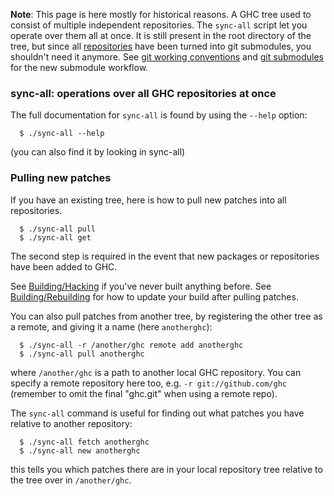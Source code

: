 
**Note**: This page is here mostly for historical reasons. A GHC tree used to consist of multiple independent  repositories. The `sync-all` script let you operate over them all at once. It is still present in the root directory of the tree, but since all [repositories](repositories) have been turned into git submodules, you shouldn't need it anymore. See [git working conventions](working-conventions/git) and [git submodules](working-conventions/git/submodules) for the new submodule workflow.


### sync-all: operations over all GHC repositories at once



The full documentation for `sync-all` is found by using the `--help` option:


```wiki
  $ ./sync-all --help
```


(you can also find it by looking in sync-all)


### Pulling new patches



If you have an existing tree, here is how to pull new patches into all repositories.


```wiki
  $ ./sync-all pull
  $ ./sync-all get
```


The second step is required in the event that new packages or repositories have been added to GHC.



See [Building/Hacking](building/hacking) if you've never built anything before. See [Building/Rebuilding](building/rebuilding) for how to update your build after pulling patches.



You can also pull patches from another tree, by registering the other tree as a remote, and giving it a name (here `anotherghc`):


```wiki
  $ ./sync-all -r /another/ghc remote add anotherghc
  $ ./sync-all pull anotherghc
```


where `/another/ghc` is a path to another local GHC repository.  You can specify a remote repository here too, e.g. `-r git://github.com/ghc` (remember to omit the final "ghc.git" when using a remote repo).



The `sync-all` command is useful for finding out what patches you have relative to another repository:


```wiki
  $ ./sync-all fetch anotherghc
  $ ./sync-all new anotherghc
```


this tells you which patches there are in your local repository tree relative to the tree over in `/another/ghc`.


